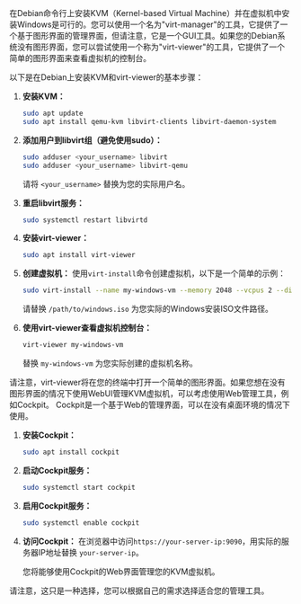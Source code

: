在Debian命令行上安装KVM（Kernel-based Virtual Machine）并在虚拟机中安装Windows是可行的。您可以使用一个名为"virt-manager"的工具，它提供了一个基于图形界面的管理界面，但请注意，它是一个GUI工具。如果您的Debian系统没有图形界面，您可以尝试使用一个称为"virt-viewer"的工具，它提供了一个简单的图形界面来查看虚拟机的控制台。

以下是在Debian上安装KVM和virt-viewer的基本步骤：

1. **安装KVM：**
   ```bash
   sudo apt update
   sudo apt install qemu-kvm libvirt-clients libvirt-daemon-system
   ```

2. **添加用户到libvirt组（避免使用sudo）：**
   ```bash
   sudo adduser <your_username> libvirt
   sudo adduser <your_username> libvirt-qemu
   ```

   请将 `<your_username>` 替换为您的实际用户名。

3. **重启libvirt服务：**
   ```bash
   sudo systemctl restart libvirtd
   ```

4. **安装virt-viewer：**
   ```bash
   sudo apt install virt-viewer
   ```

5. **创建虚拟机：**
   使用`virt-install`命令创建虚拟机，以下是一个简单的示例：
   ```bash
   sudo virt-install --name my-windows-vm --memory 2048 --vcpus 2 --disk size=20 --cdrom /path/to/windows.iso --os-type windows --os-variant win10
   ```

   请替换 `/path/to/windows.iso` 为您实际的Windows安装ISO文件路径。

6. **使用virt-viewer查看虚拟机控制台：**
   ```bash
   virt-viewer my-windows-vm
   ```

   替换 `my-windows-vm` 为您实际创建的虚拟机名称。

请注意，virt-viewer将在您的终端中打开一个简单的图形界面。如果您想在没有图形界面的情况下使用WebUI管理KVM虚拟机，可以考虑使用Web管理工具，例如Cockpit。 Cockpit是一个基于Web的管理界面，可以在没有桌面环境的情况下使用。

1. **安装Cockpit：**
   ```bash
   sudo apt install cockpit
   ```

2. **启动Cockpit服务：**
   ```bash
   sudo systemctl start cockpit
   ```

3. **启用Cockpit服务：**
   ```bash
   sudo systemctl enable cockpit
   ```

4. **访问Cockpit：**
   在浏览器中访问`https://your-server-ip:9090`，用实际的服务器IP地址替换 `your-server-ip`。

   您将能够使用Cockpit的Web界面管理您的KVM虚拟机。

请注意，这只是一种选择，您可以根据自己的需求选择适合您的管理工具。
